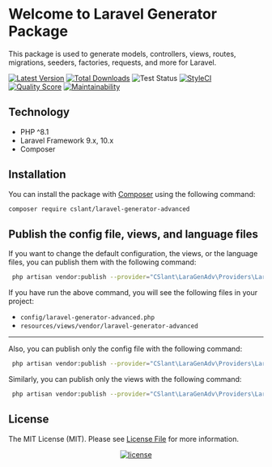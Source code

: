 # Welcome to Laravel Generator Package

This package is used to generate models, controllers, views, routes, migrations, seeders, factories, requests, and more for Laravel.

[![Latest Version](https://img.shields.io/github/release/cslant/laravel-generator-advanced.svg?style=flat-square)](https://github.com/cslant/laravel-generator-advanced/releases)
[![Total Downloads](https://img.shields.io/packagist/dt/cslant/laravel-generator-advanced.svg?style=flat-square)](https://packagist.org/packages/cslant/laravel-generator-advanced)
![Test Status](https://img.shields.io/github/actions/workflow/status/cslant/laravel-generator-advanced/setup_test.yml?label=tests&branch=main)
[![StyleCI](https://styleci.io/repos/605697295/shield)](https://styleci.io/repos/605697295)
[![Quality Score](https://img.shields.io/scrutinizer/g/cslant/laravel-generator-advanced.svg?style=flat-square)](https://scrutinizer-ci.com/g/cslant/laravel-generator-advanced)
[![Maintainability](https://api.codeclimate.com/v1/badges/231c123bfa276fd1ac3c/maintainability)](https://codeclimate.com/github/cslant/laravel-generator-advanced/maintainability)

## Technology

- PHP ^8.1
- Laravel Framework 9.x, 10.x
- Composer

## Installation

You can install the package with [Composer](https://getcomposer.org/) using the following command:

```bash
composer require cslant/laravel-generator-advanced
```

## Publish the config file, views, and language files

If you want to change the default configuration, the views, or the language files, you can publish them with the following command:

```bash
 php artisan vendor:publish --provider="CSlant\LaraGenAdv\Providers\LaravelGeneratorServiceProvider" 
```

If you have run the above command, you will see the following files in your project:

- `config/laravel-generator-advanced.php`
- `resources/views/vendor/laravel-generator-advanced`

---

Also, you can publish only the config file with the following command:

```bash
 php artisan vendor:publish --provider="CSlant\LaraGenAdv\Providers\LaravelGeneratorServiceProvider" --tag="config" 
```

Similarly, you can publish only the views with the following command:

```bash
 php artisan vendor:publish --provider="CSlant\LaraGenAdv\Providers\LaravelGeneratorServiceProvider" --tag="views" 
```


## License

The MIT License (MIT). Please see [License File](LICENSE) for more information.

<p align="center">
    <a href="https://packagist.org/packages/cslant/laravel-generator-advanced">
        <img src="https://img.shields.io/packagist/l/doctrine/orm.svg" data-origin="https://img.shields.io/packagist/l/doctrine/orm.svg" alt="license">
    </a>
</p>

